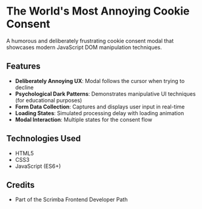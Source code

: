 # The World's Most Annoying Cookie Consent

A humorous and deliberately frustrating cookie consent modal that showcases modern JavaScript DOM manipulation techniques.

## Features

- **Deliberately Annoying UX**: Modal follows the cursor when trying to decline
- **Psychological Dark Patterns**: Demonstrates manipulative UI techniques (for educational purposes)
- **Form Data Collection**: Captures and displays user input in real-time
- **Loading States**: Simulated processing delay with loading animation
- **Modal Interaction**: Multiple states for the consent flow

## Technologies Used

- HTML5
- CSS3
- JavaScript (ES6+)

## Credits

- Part of the Scrimba Frontend Developer Path